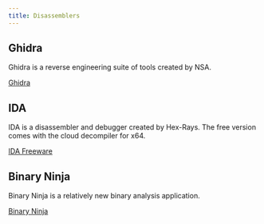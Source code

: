 ```yaml
---
title: Disassemblers
---
```


## Ghidra
Ghidra is a reverse engineering suite of tools created by NSA.

[Ghidra](https://ghidra-sre.org/)

## IDA
IDA is a disassembler and debugger created by Hex-Rays. The free version comes with the cloud decompiler for x64.

[IDA Freeware](https://hex-rays.com/ida-free/)

## Binary Ninja
Binary Ninja is a relatively new binary analysis application.

[Binary Ninja](https://binary.ninja/)
